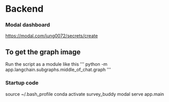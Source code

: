 # Backend

### Modal dashboard
https://modal.com/jung0072/secrets/create

## To get the graph image
Run the script as a module like this 
'''
python -m app.langchain.subgraphs.middle_of_chat.graph
''' 

### Startup code
source ~/.bash_profile 
conda activate survey_buddy
modal serve app.main

